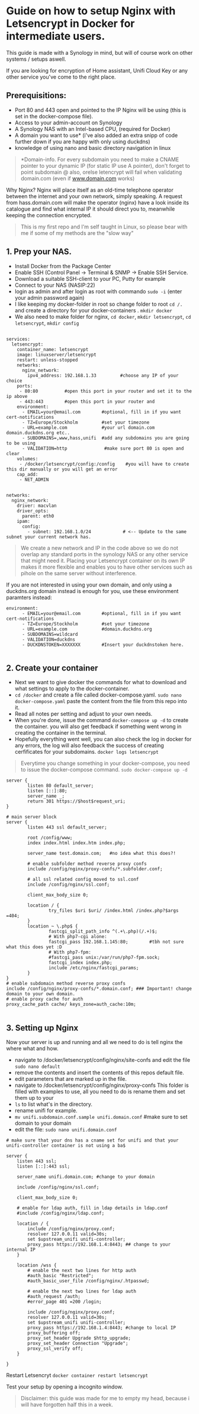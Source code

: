 # Guide on how to setup Nginx with Letsencrypt in Docker for intermediate users.
This guide is made with a Synology in mind, but will of course work on other systems / setups aswell.

If you are looking for encryption of Home assistant, Unifi Cloud Key or any other service you've come to the right place.

## Prerequisitions:
- Port 80 and 443 open and pointed to the IP Nginx will be using (this is set in the docker-compose file).
- Access to your admin-account on Synology
- A Synology NAS with an Intel-based CPU, (required for Docker)
- A domain you want to use* (i've also added an extra snipp of code further down if you are happy with only using duckdns)
- knowledge of using nano and basic directory navigation in linux

> *Domain-info.
> For every subdomain you need to make a CNAME pointer to your dynamic IP (for static IP use A pointer), don't forget to point subdomain @ also, orelse letencrypt will fail when validating domain.com (even if www.domain.com works)

Why Nginx? 
Nginx will place itself as an old-time telephone operator between the internet and your own network, simply speaking.
A request from hass.domain.com will make the operator (nginx) have a look inside its catalogue and find what internal IP it should direct you to, meanwhile keeping the connection encrypted.

>This is my first repo and I'm self taught in Linux, so please bear with me if some of my methods are the "slow way" 

## 1. Prep your NAS.
- Install Docker from the Package Center
- Enable SSH (Control Panel -> Terminal & SNMP -> Enable SSH Service.
- Download a suitable SSH-client to your PC, Putty for example
- Connect to your NAS (NASIP:22)
- login as admin and after login as root with commando `sudo -i` (enter your admin password again)
- I like keeping my docker-folder in root so change folder to root `cd /.` and create a directory for your docker-containers
. `mkdir docker`
- We also need to make folder for nginx, `cd docker`, `mkdir letsencrypt`, `cd letsencrypt`, `mkdir config`

```version: '2'

services:
  letsencrypt:
    container_name: letsencrypt
    image: linuxserver/letsencrypt
    restart: unless-stopped
    networks:
      nginx_network:
        ipv4_address: 192.168.1.33         #choose any IP of your choice
    ports:
     - 80:80          #open this port in your router and set it to the ip above
     - 443:443        #open this port in your router and 
    environment:
      - EMAIL=your@email.com        #optional, fill in if you want cert-notifications
      - TZ=Europe/Stockholm         #set your timezone
      - URL=example.com             #your url domain.com domain.duckdns.org etc.. 
      - SUBDOMAINS=,www,hass,unifi  #add any subdomains you are going to be using
      - VALIDATION=http              #make sure port 80 is open and clear 
    volumes:
     - /docker/letsencrypt/config:/config    #you will have to create this dir manually or you will get an error
    cap_add:
     - NET_ADMIN


networks:
  nginx_network:
    driver: macvlan
    driver_opts:
      parent: eth0
    ipam:
      config:
        - subnet: 192.168.1.0/24            # <-- Update to the same subnet your current network has.
```
> We create a new network and IP in the code above so we do not overlap any standard ports in the synology NAS or any other service that might need it. Placing your Letsencrypt container on its own IP makes it more flexible and enables you to have other services such as pihole on the same server without interference.

If you are not interested in using your own domain, and only using a duckdns.org domain instead is enough for you, use these environment paramters instead:
```
environment:
      - EMAIL=your@email.com        #optional, fill in if you want cert-notifications
      - TZ=Europe/Stockholm         #set your timezone
      - URL=example.com             #domain.duckdns.org  
      - SUBDOMAINS=wildcard  
      - VALIDATION=duckdns             
      - DUCKDNSTOKEN=XXXXXXX        #Insert your duckdnstoken here.
      
```
## 2. Create your container
- Next we want to give docker the commands for what to download and what settings to apply to the docker-container.
- `cd /docker` and create a file called docker-compose.yaml. `sudo nano docker-compose.yaml` paste the content from the file from this repo into it.
- Read all notes per setting and adjust to your own needs.
- When you're done, issue the command `docker-compose up -d` to create the container. you will also get feedback if something went wrong in creating the container in the terminal.
- Hopefully everything went well, you can also check the log in docker for any errors, the log will also feedback the success of creating cerfificates for your subdomains. `docker logs letsencrypt`

>Everytime you change something in your docker-compose, you need to issue the docker-compose command. `sudo docker-compose up -d`
```
server {
        listen 80 default_server;
        listen [::]:80;
        server_name _;
        return 301 https://$host$request_uri;
}

# main server block
server {
        listen 443 ssl default_server;

        root /config/www;
        index index.html index.htm index.php;

        server_name test.domain.com;   #no idea what this does?! 

        # enable subfolder method reverse proxy confs
        include /config/nginx/proxy-confs/*.subfolder.conf;

        # all ssl related config moved to ssl.conf
        include /config/nginx/ssl.conf;

        client_max_body_size 0;

        location / {
                try_files $uri $uri/ /index.html /index.php?$args =404;
        }
        location ~ \.php$ {
                fastcgi_split_path_info ^(.+\.php)(/.+)$;
                # With php7-cgi alone:
                fastcgi_pass 192.168.1.145:80;        #tbh not sure what this does yet :D
                # With php7-fpm:
                #fastcgi_pass unix:/var/run/php7-fpm.sock;
                fastcgi_index index.php;
                include /etc/nginx/fastcgi_params;
        }
}
# enable subdomain method reverse proxy confs
include /config/nginx/proxy-confs/*.domain.conf; ### Important! change domain to your own domain. 
# enable proxy cache for auth
proxy_cache_path cache/ keys_zone=auth_cache:10m;


```
## 3. Setting up Nginx
Now your server is up and running and all we need to do is tell nginx the where what and how.
- navigate to /docker/letsencrypt/config/nginx/site-confs and edit the file `sudo nano default`
- remove the contents and insert the contents of this repos default file.
- edit parameters that are marked up in the file.
- navigate to /docker/letsencrypt/config/nginx/proxy-confs
This folder is filled with examples to use, all you need to do is rename them and set them up to your  
- `ls` to list what's in the directory. 
- rename unifi for example.
- `mv unifi.subdomain.conf.sample unifi.domain.conf` #make sure to set domain to your domain
- edit the file: `sudo nano unifi.domain.conf`
```
# make sure that your dns has a cname set for unifi and that your unifi-controller container is not using a ba$

server {
    listen 443 ssl;
    listen [::]:443 ssl;

    server_name unifi.domain.com; #change to your domain

    include /config/nginx/ssl.conf;

    client_max_body_size 0;

    # enable for ldap auth, fill in ldap details in ldap.conf
    #include /config/nginx/ldap.conf;

    location / {
        include /config/nginx/proxy.conf;
        resolver 127.0.0.11 valid=30s;
        set $upstream_unifi unifi-controller;
        proxy_pass https://192.168.1.4:8443; ## change to your internal IP
    }

    location /wss {
        # enable the next two lines for http auth
        #auth_basic "Restricted";
        #auth_basic_user_file /config/nginx/.htpasswd;

        # enable the next two lines for ldap auth
        #auth_request /auth;
        #error_page 401 =200 /login;

        include /config/nginx/proxy.conf;
        resolver 127.0.0.11 valid=30s;
        set $upstream_unifi unifi-controller;
        proxy_pass https://192.168.1.4:8443; #change to local IP
        proxy_buffering off;
        proxy_set_header Upgrade $http_upgrade;
        proxy_set_header Connection "Upgrade";
        proxy_ssl_verify off;
    }

}
```

Restart Letsencryt 
`docker container restart letsencrypt`

Test your setup by opening a incognito window.

>Disclaimer: this guide was made for me to empty my head, because i will have forgotten half this in a week.
